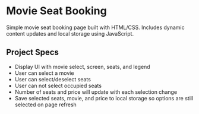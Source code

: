 # Movie Seat Booking

Simple movie seat booking page built with HTML/CSS. Includes dynamic content updates and local storage using JavaScript.

## Project Specs

- Display UI with movie select, screen, seats, and legend
- User can select a movie
- User can select/deselect seats
- User can not select occupied seats
- Number of seats and price will update with each selection change
- Save selected seats, movie, and price to local storage so options are still selected on page refresh